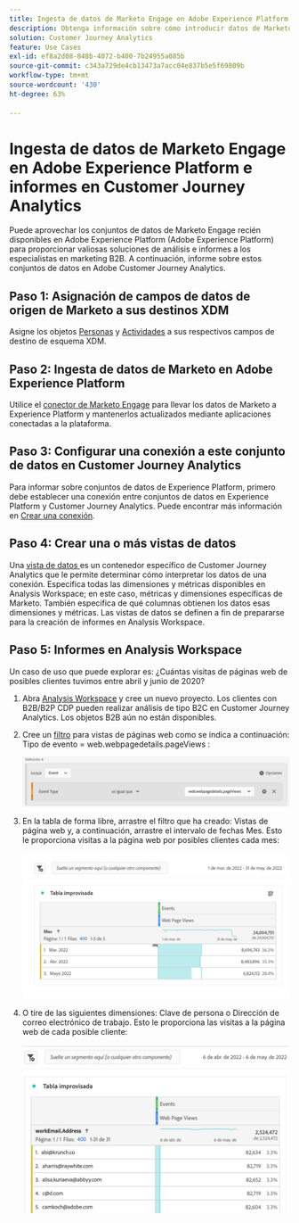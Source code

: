 ```yaml
---
title: Ingesta de datos de Marketo Engage en Adobe Experience Platform e informes en Customer Journey Analytics
description: Obtenga información sobre cómo introducir datos de Marketo Engage en Customer Journey Analytics
solution: Customer Journey Analytics
feature: Use Cases
exl-id: ef8a2d08-848b-4072-b400-7b24955a085b
source-git-commit: c343a729de4cb13473a7acc04e837b5e5f69809b
workflow-type: tm+mt
source-wordcount: '430'
ht-degree: 63%

---
```


# Ingesta de datos de Marketo Engage en Adobe Experience Platform e informes en Customer Journey Analytics

Puede aprovechar los conjuntos de datos de Marketo Engage recién disponibles en Adobe Experience Platform (Adobe Experience Platform) para proporcionar valiosas soluciones de análisis e informes a los especialistas en marketing B2B. A continuación, informe sobre estos conjuntos de datos en Adobe Customer Journey Analytics.

## Paso 1: Asignación de campos de datos de origen de Marketo a sus destinos XDM

Asigne los objetos [Personas](https://experienceleague.adobe.com/docs/experience-platform/sources/connectors/adobe-applications/mapping/marketo.html?lang=es#persons) y [Actividades](https://experienceleague.adobe.com/docs/experience-platform/sources/connectors/adobe-applications/mapping/marketo.html?lang=es#activities) a sus respectivos campos de destino de esquema XDM.

## Paso 2: Ingesta de datos de Marketo en Adobe Experience Platform

Utilice el [conector de Marketo Engage](https://experienceleague.adobe.com/docs/experience-platform/sources/connectors/adobe-applications/marketo/marketo.html?lang=es) para llevar los datos de Marketo a Experience Platform y mantenerlos actualizados mediante aplicaciones conectadas a la plataforma.

## Paso 3: Configurar una conexión a este conjunto de datos en Customer Journey Analytics

Para informar sobre conjuntos de datos de Experience Platform, primero debe establecer una conexión entre conjuntos de datos en Experience Platform y Customer Journey Analytics. Puede encontrar más información en [Crear una conexión](https://experienceleague.adobe.com/docs/analytics-platform/using/cja-connections/create-connection.html?lang=es).

## Paso 4: Crear una o más vistas de datos

Una [vista de datos ](/help/data-views/data-views.md)es un contenedor específico de Customer Journey Analytics que le permite determinar cómo interpretar los datos de una conexión. Especifica todas las dimensiones y métricas disponibles en Analysis Workspace; en este caso, métricas y dimensiones específicas de Marketo. También especifica de qué columnas obtienen los datos esas dimensiones y métricas. Las vistas de datos se definen a fin de prepararse para la creación de informes en Analysis Workspace.

## Paso 5: Informes en Analysis Workspace

Un caso de uso que puede explorar es: ¿Cuántas visitas de páginas web de posibles clientes tuvimos entre abril y junio de 2020?

1. Abra [Analysis Workspace](/help/analysis-workspace/home.md) y cree un nuevo proyecto.
Los clientes con B2B/B2P CDP pueden realizar análisis de tipo B2C en Customer Journey Analytics. Los objetos B2B aún no están disponibles.

1. Cree un [filtro](/help/components/filters/create-filters.md) para vistas de páginas web como se indica a continuación: Tipo de evento = web.webpagedetails.pageViews :

   ![Ventana de definición que muestra Evento y Tipo de evento](../assets/marketo-filter.png)

1. En la tabla de forma libre, arrastre el filtro que ha creado: Vistas de página web y, a continuación, arrastre el intervalo de fechas Mes. Esto le proporciona visitas a la página web por posibles clientes cada mes:

   ![Tabla de forma libre que muestra los eventos por mes.](../assets/marketo-freeform.png)

1. O tire de las siguientes dimensiones: Clave de persona o Dirección de correo electrónico de trabajo. Esto le proporciona las visitas a la página web de cada posible cliente:

   ![Tabla de forma libre que muestra eventos y workEmail.Address y vistas de páginas web.](../assets/marketo-freeform2.png)
